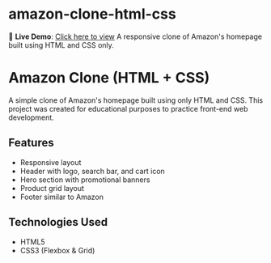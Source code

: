 # amazon-clone-html-css

🔗 **Live Demo**: [Click here to view](https://ankit-tiwari-0.github.io/amazon-clone-html-css/)
A responsive clone of Amazon's homepage built using HTML and CSS only.

# Amazon Clone (HTML + CSS)

A simple clone of Amazon's homepage built using only HTML and CSS. This project was created for educational purposes to practice front-end web development.

## Features

- Responsive layout
- Header with logo, search bar, and cart icon
- Hero section with promotional banners
- Product grid layout
- Footer similar to Amazon

## Technologies Used

- HTML5
- CSS3 (Flexbox & Grid)
